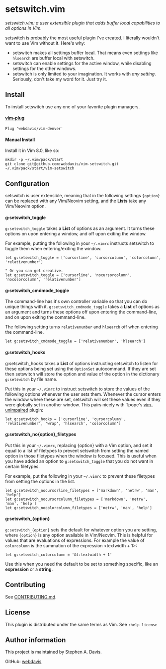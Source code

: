 setswitch.vim
=============

_setswitch.vim: a user extensible plugin that adds buffer local capabilities to all
options in Vim._

setswitch is probably the most useful plugin I've created. I literally wouldn't want to
use Vim without it. Here's why:

- setswitch makes all settings buffer local. That means even settings like `hlsearch` are
  buffer local with setswitch.
- setswitch can enable settings for the active window, while disabling settings for the
  other windows.
- setswitch is only limited to your imagination. It works with _any setting_. Seriously,
  don't take my word for it. Just try it.

## Install

To install setswitch use any one of your favorite plugin managers.

#### [vim-plug](https://github.com/junegunn/vim-plug)

```vim
Plug 'webdavis/vim-denver'
```

#### Manual Install

Install it in Vim 8.0, like so:

    mkdir -p ~/.vim/pack/start
    git clone git@github.com:webdavis/vim-setswitch.git ~/.vim/pack/start/vim-setswitch

## Configuration

setswitch is user extensible, meaning that in the following settings `{option}` can be
replaced with any Vim/Neovim setting, and the **Lists** take any Vim/Neovim option.

#### g:setswitch_toggle

`g:setswitch_toggle` takes a **List** of options as an argument. It turns these options on
upon entering a window, and off upon exiting the window.

For example, putting the following in your `~/.vimrc` instructs setswitch to toggle them
when entering/exiting the window.

```vim
let g:setswitch_toggle = ['cursorline', 'cursorcolumn', 'colorcolumn', 'relativenumber']

" Or you can get creative.
let g:setswitch_toggle = ['cursorline', 'nocursorcolumn', 'nocolorcolumn', 'relativenumber']
```

#### g:setswitch_cmdmode_toggle

The command-line has it's own controller variable so that you can do unique things with
it. `g:setswitch_cmdmode_toggle` takes a **List** of options as an argument and turns
these options off upon entering the command-line, and on upon exiting the command-line.

The following setting turns `relativenumber` and `hlsearch` off when entering the
command-line.

```vim
let g:setswitch_cmdmode_toggle = ['relativenumber', 'hlsearch']
```

#### g:setswitch_hooks

g:setswitch_hooks takes a **List** of options instructing setswitch to listen for these
options being set using the `OptionSet` autocommand. If they are set then setswitch will
store the option and value of the option in the dictionary `g:setswitch` by file name.

Put this in your `~/.vimrc` to instruct setswitch to store the values of the following
options whenever the user sets them. Whenever the cursor enters the window where these are
set, setswitch will set these values even if they were globally set in another window.
This pairs nicely with Tpope's [vim-unimpaired](https://github.com/tpope/vim-unimpaired)
plugin:

```vim
let g:setswitch_hooks = ['cursorline', 'cursorcolumn', 'relativenumber', 'wrap', 'hlsearch', 'colorcolumn']
```

#### g:setswitch_no{option}_filetypes

Put this in your `~/.vimrc`, replacing {option} with a Vim option, and set it equal to a
list of filetypes to prevent setswitch from setting the named option in those filetypes
when the window is focused. This is useful when you have added an option to
`g:setswitch_toggle` that you do not want in certain filetypes.

For example, put the following in your `~/.vimrc` to prevent these filetypes from setting
the options in the list.

```vim
let g:setswitch_nocursorline_filetypes = ['markdown', 'netrw', 'man', 'help']
let g:setswitch_nocursorcolumn_filetypes = ['markdown', 'netrw', 'man', 'help']
let g:setswitch_nocolorcolumn_filetypes = ['netrw', 'man', 'help']
```

#### g:setswitch_{option}

`g:setswitch_{option}` sets the default for whatever option you are setting, where
`{option}` is any option available in Vim/Neovim. This is helpful for values that are
evaluations of expressions. For example the value of `colorcolumn` is the summation of the
expression <textwidth + 1>:

```vim
let g:setswitch_colorcolumn = '&l:textwidth + 1'
```

Use this when you need the default to be set to something specific, like an **expression**
or a **string**.

## Contributing

See [CONTRIBUTING.md](/CONTRIBUTING.md).

## License

This plugin is distributed under the same terms as Vim. See `:help license`

## Author information

This project is maintained by Stephen A. Davis.

GitHub: [webdavis](https://github.com/webdavis)
